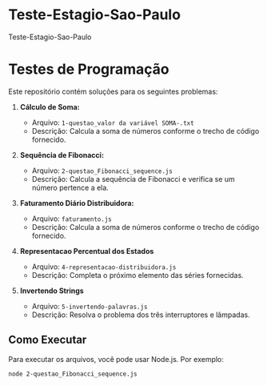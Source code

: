 # Teste-Estagio-Sao-Paulo
 Teste-Estagio-Sao-Paulo


# Testes de Programação

Este repositório contém soluções para os seguintes problemas:

1. **Cálculo de Soma:**
   - Arquivo: `1-questao_valor da variável SOMA-.txt`
   - Descrição: Calcula a soma de números conforme o trecho de código fornecido.

2. **Sequência de Fibonacci:**
   - Arquivo: `2-questao_Fibonacci_sequence.js`
   - Descrição: Calcula a sequência de Fibonacci e verifica se um número pertence a ela.

3. **Faturamento Diário Distribuidora:**
   - Arquivo: `faturamento.js`
   - Descrição: Calcula a soma de números conforme o trecho de código fornecido.

4. **Representacao Percentual dos Estados**
   - Arquivo: `4-representacao-distribuidora.js`
   - Descrição: Completa o próximo elemento das séries fornecidas.

5. **Invertendo Strings**
   - Arquivo: `5-invertendo-palavras.js`
   - Descrição: Resolva o problema dos três interruptores e lâmpadas.

## Como Executar

Para executar os arquivos, você pode usar Node.js. Por exemplo:

```bash
node 2-questao_Fibonacci_sequence.js
